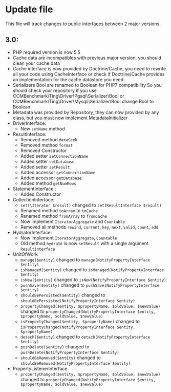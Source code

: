 # Update file
This file will track changes to public interfaces between 2 major versions.

## 3.0:
* PHP required version is now 5.5
* Cache data are incompatibles with previous major version, you should clean your cache data
* Cache interface is now provided by Doctrine/Cache, you need to rewrite all your code using CacheInterface
    or check if Doctrine/Cache provides an implementation for the cache datastore you need.
* Serializers Bool are renamed to Boolean for PHP7 compatibility
    So you should check your repository if you use CCMBenchmark\Ting\Driver\Pgsql\Serializer\Bool or
    CCMBenchmark\Ting\Driver\Mysqli\Serializer\Bool change Bool to Boolean
* Metadata was provided by Repository, they can now provided by any class, but you must now implement MetadataInitializer
* DriverInterface:
    * New ```setName``` method
* ResultInterface:
    * Removed method ```dataSeek```
    * Removed method ```format```
    * Removed Constructor
    * Added setter ```setConnectionName```
    * Added setter ```setDatabase```
    * Added setter ```setResult```
    * Added accessor ```getConnectionName```
    * Added accessor ```getDatabase```
    * Added method ```getNumRows```
* StatementInterface :
    * Added Constructor
* CollectionInterface:
    * ```set(\Iterator $result)``` changed to ```set(ResultInterface $result)```
    * Renamed method ```toArray``` to ```toCache```
    * Renamed method ```fromArray``` to ```fromCache```
    * Now implement ```IteratorAggregate``` and ```Countable```
    * Removed all methods ```rewind```, ```current```, ```key```, ```next```, ```valid```, ```count```, ```add```
* HydratorInterface:
    * Now implement ```IteratorAggregate```, ```Countable```
    * Old method ```hydrate``` is now ```setResult``` with a single argument ```ResultInterface```
* UnitOfWork
    * ```manage($entity)``` changed to ```manage(NotifyPropertyInterface $entity)```
    * ```isManaged($entity)``` changed to ```isManaged(NotifyPropertyInterface $entity)```
    * ```isNew($entity)``` changed to ```isNew(NotifyPropertyInterface $entity)```
    * ```pushSave($entity)``` changed to ```pushSave(NotifyPropertyInterface $entity)```
    * ```shouldBePersisted($entity)``` changed to ```shouldBePersisted(NotifyPropertyInterface $entity)```
    * ```propertyChanged($entity, $propertyName, $oldValue, $newValue)``` changed to ```propertyChanged(NotifyPropertyInterface $entity, $propertyName, $oldValue, $newValue)```
    * ```isPropertyChanged($entity, $propertyName)``` changed to ```isPropertyChanged(NotifyPropertyInterface $entity, $propertyName)```
    * ```detach($entity)``` changed to ```detach(NotifyPropertyInterface $entity)```
    * ```pushDelete($entity)``` changed to ```pushDelete(NotifyPropertyInterface $entity)```
    * ```shouldBeRemoved($entity)``` changed to ```shouldBeRemoved(NotifyPropertyInterface $entity)```
* PropertyListenerInterface
    * ```propertyChanged($entity, $propertyName, $oldValue, $newValue)``` changed to ```propertyChanged(NotifyPropertyInterface $entity, $propertyName, $oldValue, $newValue)```
